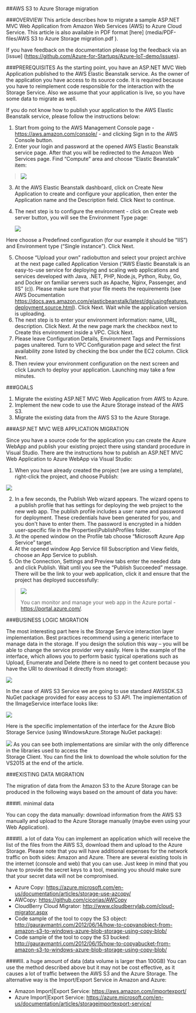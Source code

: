 ##AWS S3 to Azure Storage migration


###OVERVIEW
This article describes how to migrate a sample ASP.NET MVC Web Application from Amazon Web Services (AWS) to Azure Cloud Service.   This article is also available in PDF format [here] (media/PDF-files/AWS S3 to Azure Storage migration.pdf ).

If you have feedback on the documentation please log the feedback via an [issue] (https://github.com/Azure-for-Startups/Azure-IoT-demo/issues).

###PREREQUISITES
As the starting point, you have an ASP.NET MVC Web Application published to the AWS Elastic Beanstalk service. As the owner of the application you have access to its source code. It is required because you have to reimplement code responsible for the interaction with the Storage Service. Also we assume that your application is live, so you have some data to migrate as well.  

If you do not know how to publish your application to the AWS Elastic Beanstalk service, please follow the instructions below:  

1.	Start from going to the AWS Management Console page - https://aws.amazon.com/console/ - and clicking Sign in to the AWS Console button.  
2.	Enter your login and password at the opened AWS Elastic Beanstalk service page. After that you will be redirected to the Amazon Web Services page. Find “Compute” area and choose “Elastic Beanstalk” item:  


> ![](media/03/image1.png)

3.	At the AWS Elastic Beanstalk dashboard, click on Create New Application to create and configure your application, then enter the Application name and the Description field. Click Next to continue.  
4.	The next step is to configure the environment - click on Create web server button, you will see the Environment Type page:  

    ![](media/03/image2.png)

Here choose a Predefined configuration (for our example it should be “IIS”) and Environment type (“Single instance”).  Click Next.  

5.	Choose “Upload your own” radiobutton and select your project archive at the next page called Application Version (“AWS Elastic Beanstalk is an easy-to-use service for deploying and scaling web applications and services developed with Java, .NET, PHP, Node.js, Python, Ruby, Go, and Docker on familiar servers such as Apache, Nginx, Passenger, and IIS” (c)). Please make sure that your file meets the requirements (see AWS Documentation https://docs.aws.amazon.com/elasticbeanstalk/latest/dg/usingfeatures.deployment.source.html). Click Next. Wait while the application version is uploading.  
6.	The next step is to enter your environment information: name, URL, description. Click Next. At the new page mark the checkbox next to Create this environment inside a VPC. Click Next.  
7.	Please leave Configuration Details, Environment Tags and Permissions pages unaltered. Turn to VPC  Configuration page and select the first availability zone listed by checking the box under the EC2 column. Click Next.  
8.	Then review your environment configuration on the next screen and click Launch to deploy your application. Launching may take a few minutes.  

###GOALS

1.	Migrate the existing ASP.NET MVC Web Application from AWS to Azure.  
2.	Implement the new code to use the Azure Storage instead of the AWS S3.  
3.	Migrate the existing data from the AWS S3 to the Azure Storage.  


###<span id="h.93o5irehy010" class="anchor"></span>ASP.NET MVC WEB
APPLICATION MIGRATION

Since you have a source code for the application you can create the Azure WebApp and publish your existing project there using standard procedure in Visual Studio. There are the instructions how to publish an ASP.NET MVC Web Application to Azure WebApp via Visual Studio:  
1.	When you have already created the project (we are using a template), right-click the project, and choose Publish:  


![](media/03/image3.png)

2.	In a few seconds, the Publish Web wizard appears. The wizard opens to a publish profile that has settings for deploying the web project to the new web app. The publish profile includes a user name and password for deployment. These credentials have been generated for you, and you don't have to enter them. The password is encrypted in a hidden user-specific file in the Properties\PublishProfiles folder.  
3.	At the opened window on the Profile tab choose “Microsoft Azure App Service” target.  
4.	At the opened window App Service fill Subscription and View fields, choose an App Service to publish.  
5.	On the Connection, Settings and Preview tabs enter the needed data and click Publish. Wait until you see the “Publish Succeeded” message. There will be the link to your web application, click it and ensure that the project has deployed successfully:  


> ![](media/03/image4.png)
>
> You can monitor and manage your web app in the Azure portal -
> <https://portal.azure.com/>.

###BUSINESS LOGIC MIGRATION

The most interesting part here is the Storage Service interaction layer implementation. Best practices recommend using a generic interface to manage data in the storage. If you design the solution this way – you will be able to change the service provider very easily. Here is the example of the interface, which allows you to perform basic typical operations such as Upload, Enumerate and Delete (there is no need to get content because you have the URI to download it directly from storage):  

![](media/03/image5.png)

In the case of AWS S3 Service we are going to use standard AWSSDK.S3 NuGet package provided for easy access to S3 API.  The implementation of the IImageService interface looks like:  

![](media/03/image6.png)

Here is the specific implementation of the interface for the Azure Blob Storage Service (using WindowsAzure.Storage NuGet package):  

![](media/03/image7.png)
As you can see both implementations are similar with the only difference in the libraries used to access the  
Storage Client. You can find the link to download the whole solution for the VS2015 at the end of the article.  


<span id="h.x5u0l8hx0kbh" class="anchor"></span>

###EXISTING DATA MIGRATION

The migration of data from the Amazon S3 to the Azure Storage can be produced in the following ways based on the amount of data you have:  

####I.  <span id="h.c55s194743ak" class="anchor"></span>minimal data

You can copy the data manually: download information from the AWS S3 manually and upload to the Azure Storage manually (maybe even using your Web Application).  

####II.  <span id="h.e41rhmx0vnl9" class="anchor"></span>a lot of data
You can implement an application which will receive the list of the files from the AWS S3, download them and upload to the Azure Storage. Please note that you will have additional expenses for the network traffic on both sides: Amazon and Azure. There are several existing tools in the internet (console and web) that you can use. Just keep in mind that you have to provide the secret keys to a tool, meaning you should make sure that your secret data will not be compromised.  

- Azure Copy: https://azure.microsoft.com/en-us/documentation/articles/storage-use-azcopy/  
- AWCopy: https://github.com/cicorias/AWCopy  
- CloudBerry Cloud Migrator: http://www.cloudberrylab.com/cloud-migrator.aspx  
- Code sample of the tool to copy the S3 object: http://gauravmantri.com/2012/06/14/how-to-copyanobject-from-amazon-s3-to-windows-azure-blob-storage-using-copy-blob/  
- Code sample of the tool to copy the S3 bucked: http://gauravmantri.com/2012/06/15/how-to-copyabucket-from-amazon-s3-to-windows-azure-blob-storage-using-copy-blob/  


####III.  a huge amount of data (data volume is larger than 100GB)
You can use the method described above but it may not be cost effective, as it causes a lot of traffic between the AWS S3 and the Azure Storage. The alternative way is the Import/Export Service in Amazon and Azure:  

- Amazon Import|Export Service: https://aws.amazon.com/importexport/  
- Azure Import|Export Service: https://azure.microsoft.com/en-us/documentation/articles/storageimportexport-service/  

